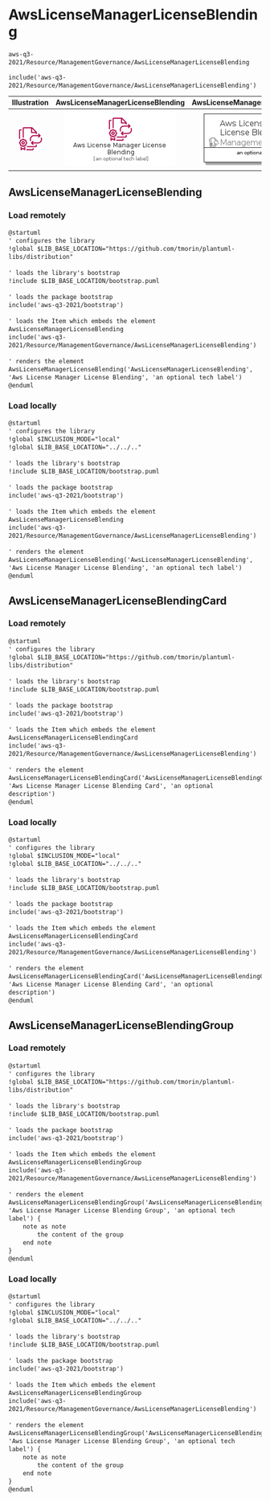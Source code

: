# AwsLicenseManagerLicenseBlending


```text
aws-q3-2021/Resource/ManagementGovernance/AwsLicenseManagerLicenseBlending
```

```text
include('aws-q3-2021/Resource/ManagementGovernance/AwsLicenseManagerLicenseBlending')
```



| Illustration | AwsLicenseManagerLicenseBlending | AwsLicenseManagerLicenseBlendingCard | AwsLicenseManagerLicenseBlendingGroup |
| :---: | :---: | :---: | :---: |
| ![illustration for Illustration](../../../aws-q3-2021/Resource/ManagementGovernance/AwsLicenseManagerLicenseBlending.png) | ![illustration for AwsLicenseManagerLicenseBlending](../../../aws-q3-2021/Resource/ManagementGovernance/AwsLicenseManagerLicenseBlending.Local.png) | ![illustration for AwsLicenseManagerLicenseBlendingCard](../../../aws-q3-2021/Resource/ManagementGovernance/AwsLicenseManagerLicenseBlendingCard.Local.png) | ![illustration for AwsLicenseManagerLicenseBlendingGroup](../../../aws-q3-2021/Resource/ManagementGovernance/AwsLicenseManagerLicenseBlendingGroup.Local.png) |




## AwsLicenseManagerLicenseBlending

### Load remotely
```plantuml
@startuml
' configures the library
!global $LIB_BASE_LOCATION="https://github.com/tmorin/plantuml-libs/distribution"

' loads the library's bootstrap
!include $LIB_BASE_LOCATION/bootstrap.puml

' loads the package bootstrap
include('aws-q3-2021/bootstrap')

' loads the Item which embeds the element AwsLicenseManagerLicenseBlending
include('aws-q3-2021/Resource/ManagementGovernance/AwsLicenseManagerLicenseBlending')

' renders the element
AwsLicenseManagerLicenseBlending('AwsLicenseManagerLicenseBlending', 'Aws License Manager License Blending', 'an optional tech label')
@enduml
```

### Load locally
```plantuml
@startuml
' configures the library
!global $INCLUSION_MODE="local"
!global $LIB_BASE_LOCATION="../../.."

' loads the library's bootstrap
!include $LIB_BASE_LOCATION/bootstrap.puml

' loads the package bootstrap
include('aws-q3-2021/bootstrap')

' loads the Item which embeds the element AwsLicenseManagerLicenseBlending
include('aws-q3-2021/Resource/ManagementGovernance/AwsLicenseManagerLicenseBlending')

' renders the element
AwsLicenseManagerLicenseBlending('AwsLicenseManagerLicenseBlending', 'Aws License Manager License Blending', 'an optional tech label')
@enduml
```

## AwsLicenseManagerLicenseBlendingCard

### Load remotely
```plantuml
@startuml
' configures the library
!global $LIB_BASE_LOCATION="https://github.com/tmorin/plantuml-libs/distribution"

' loads the library's bootstrap
!include $LIB_BASE_LOCATION/bootstrap.puml

' loads the package bootstrap
include('aws-q3-2021/bootstrap')

' loads the Item which embeds the element AwsLicenseManagerLicenseBlendingCard
include('aws-q3-2021/Resource/ManagementGovernance/AwsLicenseManagerLicenseBlending')

' renders the element
AwsLicenseManagerLicenseBlendingCard('AwsLicenseManagerLicenseBlendingCard', 'Aws License Manager License Blending Card', 'an optional description')
@enduml
```

### Load locally
```plantuml
@startuml
' configures the library
!global $INCLUSION_MODE="local"
!global $LIB_BASE_LOCATION="../../.."

' loads the library's bootstrap
!include $LIB_BASE_LOCATION/bootstrap.puml

' loads the package bootstrap
include('aws-q3-2021/bootstrap')

' loads the Item which embeds the element AwsLicenseManagerLicenseBlendingCard
include('aws-q3-2021/Resource/ManagementGovernance/AwsLicenseManagerLicenseBlending')

' renders the element
AwsLicenseManagerLicenseBlendingCard('AwsLicenseManagerLicenseBlendingCard', 'Aws License Manager License Blending Card', 'an optional description')
@enduml
```

## AwsLicenseManagerLicenseBlendingGroup

### Load remotely
```plantuml
@startuml
' configures the library
!global $LIB_BASE_LOCATION="https://github.com/tmorin/plantuml-libs/distribution"

' loads the library's bootstrap
!include $LIB_BASE_LOCATION/bootstrap.puml

' loads the package bootstrap
include('aws-q3-2021/bootstrap')

' loads the Item which embeds the element AwsLicenseManagerLicenseBlendingGroup
include('aws-q3-2021/Resource/ManagementGovernance/AwsLicenseManagerLicenseBlending')

' renders the element
AwsLicenseManagerLicenseBlendingGroup('AwsLicenseManagerLicenseBlendingGroup', 'Aws License Manager License Blending Group', 'an optional tech label') {
    note as note
        the content of the group
    end note
}
@enduml
```

### Load locally
```plantuml
@startuml
' configures the library
!global $INCLUSION_MODE="local"
!global $LIB_BASE_LOCATION="../../.."

' loads the library's bootstrap
!include $LIB_BASE_LOCATION/bootstrap.puml

' loads the package bootstrap
include('aws-q3-2021/bootstrap')

' loads the Item which embeds the element AwsLicenseManagerLicenseBlendingGroup
include('aws-q3-2021/Resource/ManagementGovernance/AwsLicenseManagerLicenseBlending')

' renders the element
AwsLicenseManagerLicenseBlendingGroup('AwsLicenseManagerLicenseBlendingGroup', 'Aws License Manager License Blending Group', 'an optional tech label') {
    note as note
        the content of the group
    end note
}
@enduml
```

